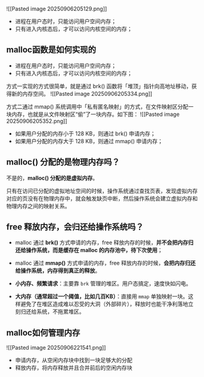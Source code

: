 ![[Pasted image 20250906205129.png]]

- 进程在用户态时，只能访问用户空间内存；
- 只有进入内核态后，才可以访问内核空间的内存；

## malloc函数是如何实现的

- 进程在用户态时，只能访问用户空间内存；
- 只有进入内核态后，才可以访问内核空间的内存；

方式一实现的方式很简单，就是通过 brk() 函数将「堆顶」指针向高地址移动，获得新的内存空间。
![[Pasted image 20250906205334.png]]

方式二通过 mmap() 系统调用中「私有匿名映射」的方式，在文件映射区分配一块内存，也就是从文件映射区“偷”了一块内存。如下图：
![[Pasted image 20250906205352.png]]

- 如果用户分配的内存小于 128 KB，则通过 brk() 申请内存；
- 如果用户分配的内存大于 128 KB，则通过 mmap() 申请内存；

## malloc() 分配的是物理内存吗？

不是的，**malloc() 分配的是虚拟内存**。

只有在访问已分配的虚拟地址空间的时候，操作系统通过查找页表，发现虚拟内存对应的页没有在物理内存中，就会触发缺页中断，然后操作系统会建立虚拟内存和物理内存之间的映射关系。

## free 释放内存，会归还给操作系统吗？

- malloc 通过 **brk()** 方式申请的内存，free 释放内存的时候，**并不会把内存归还给操作系统，而是缓存在 malloc 的内存池中，待下次使用**；
- malloc 通过 **mmap()** 方式申请的内存，free 释放内存的时候，**会把内存归还给操作系统，内存得到真正的释放**。

- **小内存、频繁请求**：主要靠 `brk` 管理的堆区。用户态搞定，速度快如闪电。
- **大内存（通常超过一个阈值，比如几百KB）**：直接用 `mmap` 单独映射一块。这样避免了在堆区造成难以忍受的大洞（外部碎片），释放时也能干净利落地立刻归还给系统，不拖累堆区。

## malloc如何管理内存

![[Pasted image 20250906221541.png]]

- 申请内存，从空闲内存块中找到一块足够大的分配
- 释放内存，将内存释放并且合并前后的空闲内存块
